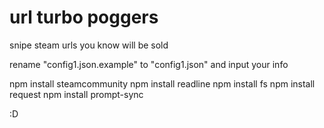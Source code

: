 # url turbo poggers

snipe steam urls you know will be sold

rename "config1.json.example" to "config1.json" and input your info

npm install steamcommunity
npm install readline
npm install fs
npm install request
npm install prompt-sync

:D
